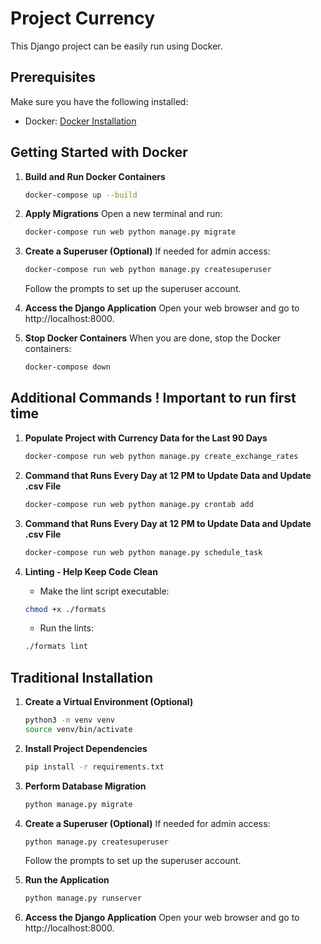 # Project Currency

This Django project can be easily run using Docker.

## Prerequisites

Make sure you have the following installed:

- Docker: [Docker Installation](https://docs.docker.com/get-docker/)


## Getting Started with Docker 

1. **Build and Run Docker Containers**
   ```bash
   docker-compose up --build
   ```

2. **Apply Migrations**
   Open a new terminal and run:
   ```bash
   docker-compose run web python manage.py migrate
   ```

3. **Create a Superuser (Optional)**
   If needed for admin access:
   ```bash
   docker-compose run web python manage.py createsuperuser
   ```
   Follow the prompts to set up the superuser account.

4. **Access the Django Application**
   Open your web browser and go to http://localhost:8000.

5. **Stop Docker Containers**
   When you are done, stop the Docker containers:
   ```bash
   docker-compose down
   ```

## Additional Commands ! Important to run first time 

1. **Populate Project with Currency Data for the Last 90 Days**

   ```bash
   docker-compose run web python manage.py create_exchange_rates
   ```
2. **Command that Runs Every Day at 12 PM to Update Data and Update .csv File**

   ```bash
   docker-compose run web python manage.py crontab add
   ```
2. **Command that Runs Every Day at 12 PM to Update Data and Update .csv File**

   ```bash
   docker-compose run web python manage.py schedule_task
   ```
3. **Linting - Help Keep Code Clean**

   - Make the lint script executable:
   
   ```bash
   chmod +x ./formats 
   ```

   - Run the lints:
   
   ```bash
   ./formats lint
   ```
## Traditional Installation

1. **Create a Virtual Environment (Optional)**
   ```bash
   python3 -m venv venv
   source venv/bin/activate  
   ```

2. **Install Project Dependencies**
   ```bash
   pip install -r requirements.txt
   ```

3. **Perform Database Migration**
   ```bash
   python manage.py migrate
   ```

4. **Create a Superuser (Optional)**
   If needed for admin access:
   ```bash
   python manage.py createsuperuser
   ```
   Follow the prompts to set up the superuser account.

5. **Run the Application**
   ```bash
   python manage.py runserver
   ```

6. **Access the Django Application**
   Open your web browser and go to http://localhost:8000.